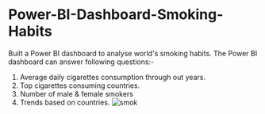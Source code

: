 # Power-BI-Dashboard-Smoking-Habits
Built a Power BI dashboard to analyse world's smoking habits. 
The Power BI dashboard can answer following questions:- 
1. Average daily cigarettes consumption through out years.
2. Top cigarettes consuming countries.
3. Number of male &amp; female smokers
4. Trends based on countries.
![smok](https://github.com/hariramramswarup/Power-BI-Dashboard-Smoking-Habits/assets/50603405/1ea602a7-1004-46ae-9d89-4b30e605d132)
